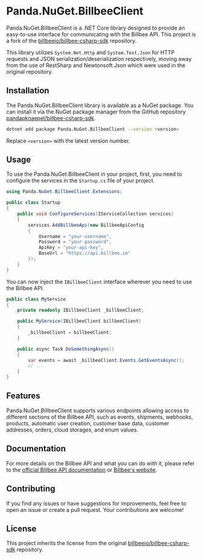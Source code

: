 # Panda.NuGet.BillbeeClient

Panda.NuGet.BillbeeClient is a .NET Core library designed to provide an easy-to-use interface for communicating with the Billbee API. This project is a fork of the [billbeeio/billbee-csharp-sdk](https://github.com/billbeeio/billbee-csharp-sdk) repository.

This library utilizes `System.Net.Http` and `System.Text.Json` for HTTP requests and JSON serialization/deserialization respectively, moving away from the use of RestSharp and Newtonsoft.Json which were used in the original repository.

## Installation

The Panda.NuGet.BillbeeClient library is available as a NuGet package. You can install it via the NuGet package manager from the GitHub repository [pandapknaepel/billbee-csharp-sdk](https://github.com/pandapknaepel/billbee-csharp-sdk).

```bash
dotnet add package Panda.NuGet.BillbeeClient --version <version>
```

Replace `<version>` with the latest version number.

## Usage

To use the Panda.NuGet.BillbeeClient in your project, first, you need to configure the services in the `Startup.cs` file of your project.

```csharp
using Panda.NuGet.BillbeeClient.Extensions;

public class Startup
{
    public void ConfigureServices(IServiceCollection services)
    {
        services.AddBillbeeApi(new BillbeeApiConfig
        {
            Username = "your-username",
            Password = "your-password",
            ApiKey = "your-api-key",
            BaseUrl = "https://api.billbee.io"
        });
    }
}
```

You can now inject the `IBillbeeClient` interface wherever you need to use the Billbee API.

```csharp
public class MyService
{
    private readonly IBillbeeClient _billbeeClient;

    public MyService(IBillbeeClient billbeeClient)
    {
        _billbeeClient = billbeeClient;
    }

    public async Task DoSomethingAsync()
    {
        var events = await _billbeeClient.Events.GetEventsAsync();
        // ...
    }
}
```

## Features

Panda.NuGet.BillbeeClient supports various endpoints allowing access to different sections of the Billbee API, such as events, shipments, webhooks, products, automatic user creation, customer base data, customer addresses, orders, cloud storages, and enum values.

## Documentation

For more details on the Billbee API and what you can do with it, please refer to the [official Billbee API documentation](https://app.billbee.io/swagger/ui/index) or [Billbee's website](https://www.billbee.de/api/).

## Contributing

If you find any issues or have suggestions for improvements, feel free to open an issue or create a pull request. Your contributions are welcome!

## License

This project inherits the license from the original [billbeeio/billbee-csharp-sdk](https://github.com/billbeeio/billbee-csharp-sdk) repository.